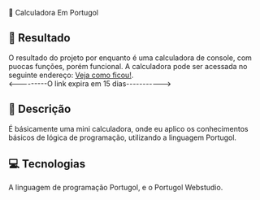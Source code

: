 🚀 Calculadora Em Portugol

## 🔗 Resultado

O resultado do projeto por enquanto é uma calculadora de console, com puocas funções, porém funcional.
A calculadora pode ser acessada no seguinte endereço: [Veja como ficou!](https://dgadelha.github.io/Portugol-Webstudio/#share=jz7oe47).
<br> <---------O link expira em 15 dias----------->

## 📝 Descrição

É básicamente uma mini calculadora, onde eu aplico os conhecimentos básicos de lógica de programação, utilizando a linguagem Portugol.

## 💻 Tecnologias

A linguagem de programação Portugol, e o Portugol Webstudio.
